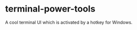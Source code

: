 terminal-power-tools
====================

A cool terminal UI which is activated by a hotkey for Windows.
